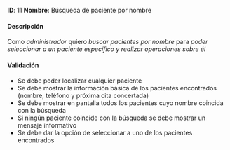 **ID**: 11
**Nombre**: Búsqueda de paciente por nombre

#### Descripción

Como *administrador* quiero *buscar pacientes por nombre* para *poder seleccionar a un paciente específico y realizar operaciones sobre él*

#### Validación

* Se debe poder localizar cualquier paciente
* Se debe mostrar la información básica de los pacientes encontrados (nombre, teléfono y próxima cita concertada)
* Se debe mostrar en pantalla todos los pacientes cuyo nombre coincida con la búsqueda
* Si ningún paciente coincide con la búsqueda se debe mostrar un mensaje informativo
* Se debe dar la opción de seleccionar a uno de los pacientes encontrados
